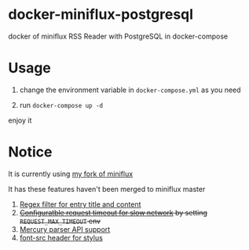 # docker-miniflux-postgresql
docker of miniflux RSS Reader with PostgreSQL in docker-compose

# Usage
1. change the environment variable in `docker-compose.yml` as you need

2. run `docker-compose up -d`

enjoy it

# Notice
It is currently using [my fork of miniflux](https://github.com/fengkx/miniflux/tree/fork)

It has these features haven't been merged to miniflux master

1. [Regex filter for entry title and content](https://github.com/miniflux/miniflux/pull/372)
2. ~~[Configuratble request timeout for slow network](https://github.com/miniflux/miniflux/pull/373) by setting `REQUEST_MAX_TIMEOUT` env~~
3. [Mercury parser API support](https://github.com/miniflux/miniflux/issues/374)
4. [font-src header for stylus](https://github.com/miniflux/miniflux/pull/392)
